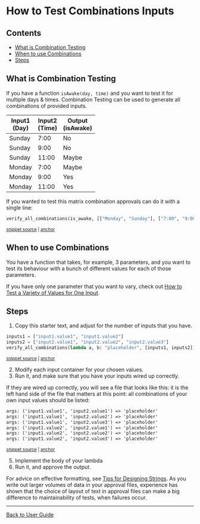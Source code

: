<a id="top"></a>

# How to Test  Combinations Inputs

<!-- toc -->
## Contents

  * [What is Combination Testing](#what-is-combination-testing)
  * [When to use Combinations](#when-to-use-combinations)
  * [Steps](#steps)<!-- endToc -->

## What is Combination Testing

If you have a function `isAwake(day, time)` and you want to test it for multiple days & times.
Combination Testing can be used to generate all combinations of provided inputs.


| Input1<BR> (Day) | Input2 <BR> (Time) | Output <BR> (isAwake) |
|---|----|---|
| Sunday | 7:00 | No |
| Sunday | 9:00 | No |
| Sunday | 11:00 | Maybe |
| Monday | 7:00 | Maybe |
| Monday | 9:00 | Yes |
| Monday | 11:00 | Yes |

If you wanted to test this matrix combination approvals can do it with a single line:

<!-- snippet: combination_introduction -->
<a id='snippet-combination_introduction'></a>
```py
verify_all_combinations(is_awake, [["Monday", "Sunday"], ["7:00", "9:00", "11:00"]])
```
<sup><a href='/tests/test_combinations.py#L147-L149' title='Snippet source file'>snippet source</a> | <a href='#snippet-combination_introduction' title='Start of snippet'>anchor</a></sup>
<!-- endSnippet -->

## When to use Combinations

You have a function that takes, for example, 3 parameters, and you want to test its behaviour with a bunch of different values for each of those parameters.

If you have only one parameter that you want to vary, check out [How to Test a Variety of Values for One Input](TestAVarietyOfValues.md#top).

## Steps

1. Copy this starter text, and adjust for the number of inputs that you have.

<!-- snippet: combinations_starting_point -->
<a id='snippet-combinations_starting_point'></a>
```py
inputs1 = ["input1.value1", "input1.value2"]
inputs2 = ["input2.value1", "input2.value2", "input2.value3"]
verify_all_combinations(lambda a, b: "placeholder", [inputs1, inputs2])
```
<sup><a href='/tests/test_combinations.py#L153-L157' title='Snippet source file'>snippet source</a> | <a href='#snippet-combinations_starting_point' title='Start of snippet'>anchor</a></sup>
<!-- endSnippet -->

2. Modify each input container for your chosen values.
3. Run it, and make sure that you have your inputs wired up correctly.

If they are wired up correctly, you will see a file that looks like this: it is the left hand side of the file that
matters at this point: all combinations of your own input values should be listed:

<!-- snippet: test_combinations.test_starting_snippet.approved.txt -->
<a id='snippet-test_combinations.test_starting_snippet.approved.txt'></a>
```txt
args: ('input1.value1', 'input2.value1') => 'placeholder'
args: ('input1.value1', 'input2.value2') => 'placeholder'
args: ('input1.value1', 'input2.value3') => 'placeholder'
args: ('input1.value2', 'input2.value1') => 'placeholder'
args: ('input1.value2', 'input2.value2') => 'placeholder'
args: ('input1.value2', 'input2.value3') => 'placeholder'
```
<sup><a href='/tests/approved_files/test_combinations.test_starting_snippet.approved.txt#L1-L6' title='Snippet source file'>snippet source</a> | <a href='#snippet-test_combinations.test_starting_snippet.approved.txt' title='Start of snippet'>anchor</a></sup>
<!-- endSnippet -->

5. Implement the body of your lambda
6. Run it, and approve the output.

For advice on effective formatting, see [Tips for Designing Strings](https://github.com/approvals/ApprovalTests.cpp/blob/master/doc/explanations/TipsForDesigningStrings.md#top). As you write out larger volumes of data in your approval files, experience has shown that the choice of layout of text in approval files can make a big difference to maintainability of tests, when failures occur.

---

[Back to User Guide](/doc/README.md#top)
